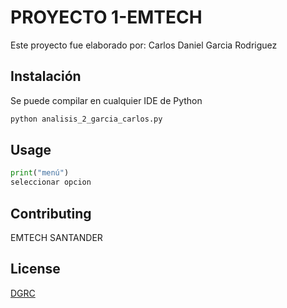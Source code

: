 # PROYECTO 1-EMTECH

Este proyecto fue elaborado por: Carlos Daniel Garcia Rodriguez
## Instalación

Se puede compilar en cualquier IDE de Python

```bash
python analisis_2_garcia_carlos.py
```

## Usage

```python
print("menú")
seleccionar opcion
```

## Contributing
EMTECH
SANTANDER

## License
[DGRC](https://github.com/dgrc24)
